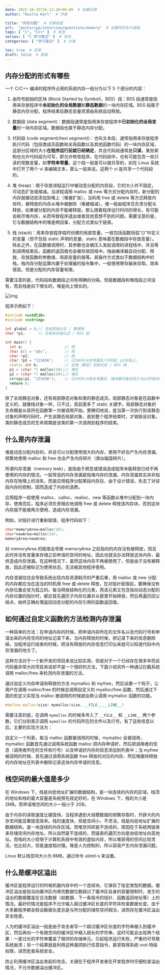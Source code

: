 ```yaml
---
date: 2022-10-25T16:13:26+08:00  # 创建日期
author: "Rustle Karl"  # 作者

title: "内存分配"  # 文章标题
url:  "posts/cpp/interview/questions/memory"  # 设置网页永久链接
tags: [ "C", "C++" ]  # 标签
series: [ "C 学习笔记" ]  # 系列
categories: [ "学习笔记" ]  # 分类

toc: true  # 目录
draft: false  # 草稿
---
```


## 内存分配的形式有哪些

一个 C/C++ 编译的程序所占用的系统内存一般分为以下 5 个部分的内容：

1. 由符号起始的区块 (Block Started by Symbol)，BSS）段：BSS 段通常是指用来存放程序中**未初始化的全局数据**和**静态数据**的一块内存区域。BSS 段属于静态内存分配，程序结束后静态变量资源由系统自动释放。

2. 数据段 (data segment)：数据段通常是指用来存放程序中**已初始化的全局变量**的一块内存区域。数据段也属于静态内存分配。

3. 代码段 (code segment)/text segment()：也叫文本段，通常指用来存放程序执行代码（包括类成员函数和全局函数以及其他函数代码）的一块内存区域，这部分区域的大小**在程序运行前就已经确定**，并且代码段通常是**只读**，某些架构也允许代码段为可写，即允许修改程序。在代码段中，也有可能包含一些只读的常数变量，如**字符串常量**。这个段一般是可以被共享的，如在 Linux 系统中打开了两个 vi 来编辑文本，那么一般来说，这两个 vi 是共享一个代码段的。

4. 堆 (heap)：用于存放进程运行中被动态分配的内存段，它的大小并不固定，可动态扩张或缩减。当进程调用 malloc 或 new 等方式分配内存时，新分配的内存就被动态添加到堆上（堆被扩张），当利用 free 或 delete 等方式释放内存时，被释放的内存从堆中被删除（堆被缩减）。堆一般由程序员负责分配与释放，如果被分配的内存不能被释放，那么随着程序运行时间的增长，有可能会耗尽堆内存，从而导致程序退出或者其他意想不到的问题。需要注意的是，它与数据结构中的堆是两回事，分配方式类似于链表。

5. 栈 (stack)：用来存放程序临时创建的局部变量，一般包括函数括弧“{}”中定义的变量（但不包括 static 声明的变量，static 意味着在数据段中存放变量）。除此之外，在函数被调用时，其参数也会被压入发起调用的进程栈中，并且等到调用结束后，函数的返回值也会被存放回栈中。栈由编译器自动分配、释放，存放函数的参数值、局部变量的值等。其操作方式类似于数据结构中的栈。栈内存分配运算内置于处理器的指令集中，一般使用寄存器来存取，效率很高，但是分配的内存容量有限。

需要注意的是，代码段和数据段之间有明确的分隔，但是数据段和堆栈段之间没有，而且栈是向下增长的，堆是向上增长的。

![img](../../assets/images/interview/questions/memory/v2-f66cc21f6d1a0fa8c39021b7fd8d7533_1440w.webp)

程序示例如下：

```c++
#include <cstdlib>
#include <cstring>

int global = 0;// 全局初始化区 / 数据段
char *p1;      // 全局未初始化区 / BSS 段

int main() {
  int a;                   // 栈
  char s[] = "abc";        // 栈
  char *p2;                // 栈
  char *p3 = "123456";     // 123456\0在常量区/代码段，p3在栈上。
  static int b;            // 全局（静态）初始化区 / BSS 段
  p1 = (char *) malloc(10);// 堆区
  p2 = (char *) malloc(20);// 堆区
  strcpy(p1, "123456");    // 123456\0放在常量区，编译器可能会将它与p3所指向的"123456"优化成一个地方。
  return 0;
}
```

除了全局静态对象，还有局部静态对象和类的静态成员。局部静态对象是在函数中定义的，就像栈对象一样，只不过，其前面多了 static 关键字。局部静态对象的生命期是从其所在函数第一次被调用开始，更确切地说，是当第一次执行到该静态对象的声明代码时，产生该静态局部对象，直到整个程序结束时，才销毁该对象。类的静态成员的生命周期是该类的第一次调用到程序的结束。

## 什么是内存泄漏

堆是动态分配内存的，并且可以分配使用很大的内存，使用不好会产生内存泄漏。频繁地使用 malloc 和 free 也会产生内存碎片（类似磁盘碎片）。

所谓内存泄漏（memory leak），是指由于疏忽或错误造成程序未能释放已经不再使用的内存的情况。一般常说的内存泄漏是指堆内存的泄漏，内存泄漏其实并非指内存在物理上的消失，而是应用程序分配某段内存后，由于设计错误，失去了对该段内存的控制，因而造成了内存的浪费。

应用程序一般使用 malloc、calloc、realloc、new 等函数从堆中分配到一块内存，使用完后，程序必须负责相应地调用 free 或 delete 释放该内存块，否则这块内存就不能被再次使用，造成内存泄漏。

例如，对指针进行重新赋值，程序代码如下：

```c++
char*memoryArea=malloc(10);
char*newArea=malloc(10);
memoryArea=newArea;
```

对 memoryArea 的赋值会导致 memoryArea 之前指向的内存没有被释放，而且此时并没有变量来存储之前申请的空间的地址，因此也就没办法释放这块内存，最终造成内存泄漏。在这种情况下，虽然这块内存不再被使用了，但是由于没有被释放，因此还被标记为使用状态，无法被其他程序使用。

内存泄漏往往会导致系统出现内存资源耗尽的严重后果，用 malloc 或 new 分配的内存都应当在适当的时机用 free 或 delete 释放，在对指针赋值前，要确保没有内存位置会变为孤立的。每当释放结构化的元素，而该元素又包含指向动态分配的内存位置的指针时，都应首先遍历子内存位置并从那里开始释放，然后再遍历回父结点，始终正确处理返回动态分配的内存引用的函数返回值。

## 如何通过自定义函数的方法检测内存泄漏

一种简单的方法：在申请内存的时候，把申请内存所在的文件名以及代码行号和申请出来的内存空间的地址记录下来，当内存释放的时候，把记录下来的信息删除掉。当程序运行结束的时候，把没有释放的内存信息打印出来就可以知道代码中内存泄漏的地方了。

这种方法对于一个新开发的项目来说比较实用，但是对于一个已经存在很多年而且代码量非常大的项目来说却不是一个很好的方法，下面介绍另外一种通过拦截系统调用 malloc/free 来检测内存泄漏的方法。

通过自定义内存申请和释放的方法 mymalloc 和 myfree，然后设置一个钩子，让用户在调用 malloc/free 的时候会调用自定义的 myalloc/free 函数，然后通过下面的宏定义实现当 malloc 被调用的时候就会默认调用 mymalloc 函数的功能。

```c++
#define malloc(size) mymalloc(size, __FILE__,__LINE__)
```

需要注意的是，在调用 `mymalloc` 的时候多传入了 `__FILE__` 和  `__LINE__` 两个参数，它们分别表示调用 `mymalloc` 的代码所在的文件以及行号。有了这些信息以后，主要的实现方法为：

自定义一个列表，每当 malloc 函数被调用的时候，mymalloc 会被调用，mymalloc 函数首先通过调用系统函数 malloc 把内存申请好，然后把调用者的信息（调用者所在的文件和行号）以及申请好内存的信息添加到列表中；当 myfree 被调用的时候，首先通过调用系统函数 free 释放的对应的内存，然后根据待释放的内存地址在列表中删除记录这块内存申请的信息。

## 栈空间的最大值是多少

在 Windows 下，栈是向低地址扩展的数据结构，是一块连续的内存的区域。栈顶的地址和栈的最大容量是系统预先规定好的，在 Windows 下，栈的大小是 2MB。而申请堆空间的大小一般小于 2GB。

由于内存的读取速度比硬盘快，当程序遇到大规模数据的频繁存取时，开辟大的内存空间能显著提高效率。栈的速度快，但是空间小，不灵活。栈是向低地址扩展的数据结构，是一块连续的内存区域。而堆空间却是不连续的，原因在于系统用链表来存储空闲内存地址，所以自然是不连续的，而链表的遍历方向是由低地址向高地址。而栈的大小受限于计算机系统中有效的虚拟内存，所以堆获得的空间比较灵活，也比较大，但是速度相对慢。堆是人为控制的，所以容易产生内存泄漏问题。

Linux 默认栈空间大小为 8MB，通过命令 ulimit-s 来设置。

## 什么是缓冲区溢出

缓冲区是程序运行的时候机器内存中的一个连续块，它保存了给定类型的数据。缓冲区溢出是指当向缓冲区内填充数据位数超过了缓冲区自身的容量限制时，发生的溢出的数据覆盖在合法数据（如数据、下一条指令的指针、函数返回地址等）上的情况。最好的情况是程序不允许输入超过缓冲区长度的字符并检查数据长度，由于大多数程序都会假设数据长度总是与所分配的储存空间相当，进而存在缓冲区溢出安全隐患。

人为的缓冲区溢出一般是由于攻击者写一个超过缓冲区长度的字符串植入到缓冲区，然后再向一个有限空间的缓冲区中植入超长的字符串，这时可能会出现两个结果：一是过长的字符串覆盖了相邻的存储单元，引起程序运行失败，严重的可导致系统崩溃；另一个结果就是利用这种漏洞执行任意指令，甚至取得系统 root 特级权限，进而危害系统安全。

防止利用缓冲区溢出发起的攻击，关键在于程序开发者在开发程序时仔细检查溢出情况，不允许数据溢出缓冲区。

```c++

```
